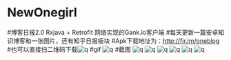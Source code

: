 # NewOnegirl
#博客日报2.0 Rxjava + Retrofit 网络实现的Gank.io客户端
#每天更新一篇安卓知识博客和一张图片，还有知乎日报板块
#Apk下载地址为：http://fir.im/oneblog
#也可以直接扫二维码下载![q](https://raw.githubusercontent.com/fangxiaogang/phot/master/NewOneGril/oneblog.png)
#gif
![q](https://github.com/fangxiaogang/phot/blob/master/NewOneGril/blog.gif?raw=true)
#截图
![q](https://raw.githubusercontent.com/fangxiaogang/phot/master/NewOneGril/a.png)
![q](https://raw.githubusercontent.com/fangxiaogang/phot/master/NewOneGril/b.png)
![q](https://raw.githubusercontent.com/fangxiaogang/phot/master/NewOneGril/c.png)
![q](https://raw.githubusercontent.com/fangxiaogang/phot/master/NewOneGril/d.png)
![q](https://raw.githubusercontent.com/fangxiaogang/phot/master/NewOneGril/e.png)
![q](https://raw.githubusercontent.com/fangxiaogang/phot/master/NewOneGril/f.png)
